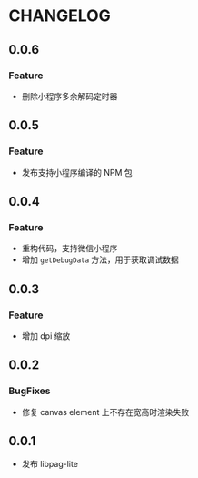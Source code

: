 # CHANGELOG

## 0.0.6

### Feature

- 删除小程序多余解码定时器

## 0.0.5

### Feature

- 发布支持小程序编译的 NPM 包

## 0.0.4

### Feature

- 重构代码，支持微信小程序
- 增加 `getDebugData` 方法，用于获取调试数据

## 0.0.3

### Feature

- 增加 dpi 缩放

## 0.0.2

### BugFixes

- 修复 canvas element 上不存在宽高时渲染失败

## 0.0.1

- 发布 libpag-lite
